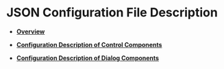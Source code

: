 # JSON Configuration File Description<a name="EN-US_TOPIC_0000001158604281"></a>

-   **[Overview](guide-atomic-service-device-ctrl-json-intro.md)**  

-   **[Configuration Description of Control Components](guide-atomic-service-device-ctrl-json-control.md)**  

-   **[Configuration Description of Dialog Components](guide-atomic-service-device-ctrl-json-dialog.md)**  


